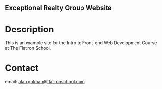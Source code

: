Exceptional Realty Group Website
---

# Description

This is an example site for the Intro to Front-end Web Development Course at The Flatiron School.

# Contact

email: alan.golman@flatironschool.com 

